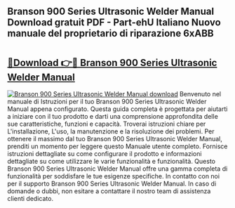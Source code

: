 ## Branson 900 Series Ultrasonic Welder Manual Download gratuit PDF - Part-ehU Italiano Nuovo manuale del proprietario di riparazione 6xABB

# <h2><a href="http://dfe4a6.blite.top/?on=Branson+900+Series+Ultrasonic+Welder+Manual">🔗Download 👉🔴 Branson 900 Series Ultrasonic Welder Manual</a></h2>

[![Branson 900 Series Ultrasonic Welder Manual download](https://i.imgur.com/lujVjoI.png)](http://dfe4a6.blite.top/?on=Branson+900+Series+Ultrasonic+Welder+Manual)
Benvenuto nel manuale di Istruzioni per il tuo Branson 900 Series Ultrasonic Welder Manual appena configurato. Questa guida completa è progettata per aiutarti a iniziare con il tuo prodotto e darti una comprensione approfondita delle sue caratteristiche, funzioni e capacità. Troverai istruzioni chiare per L'installazione, L'uso, la manutenzione e la risoluzione dei problemi. Per ottenere il massimo dal tuo Branson 900 Series Ultrasonic Welder Manual, prenditi un momento per leggere questo Manuale utente completo. Fornisce istruzioni dettagliate su come configurare il prodotto e informazioni dettagliate su come utilizzare le varie funzionalità e funzionalità. Questo Branson 900 Series Ultrasonic Welder Manual offre una gamma completa di funzionalità per soddisfare le tue esigenze specifiche. In contatto con noi per il supporto Branson 900 Series Ultrasonic Welder Manual. In caso di domande o dubbi, non esitare a contattare il nostro team di assistenza clienti dedicato.
